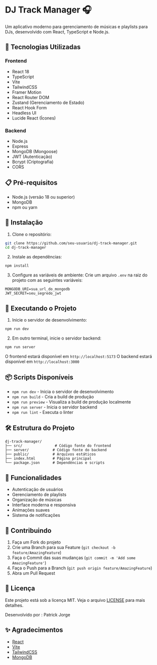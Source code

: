 # DJ Track Manager 🎧

Um aplicativo moderno para gerenciamento de músicas e playlists para DJs, desenvolvido com React, TypeScript e Node.js.

## 🚀 Tecnologias Utilizadas

### Frontend
- React 18
- TypeScript
- Vite
- TailwindCSS
- Framer Motion
- React Router DOM
- Zustand (Gerenciamento de Estado)
- React Hook Form
- Headless UI
- Lucide React (Ícones)

### Backend
- Node.js
- Express
- MongoDB (Mongoose)
- JWT (Autenticação)
- Bcrypt (Criptografia)
- CORS

## 📋 Pré-requisitos

- Node.js (versão 18 ou superior)
- MongoDB
- npm ou yarn

## 🔧 Instalação

1. Clone o repositório:
```bash
git clone https://github.com/seu-usuario/dj-track-manager.git
cd dj-track-manager
```

2. Instale as dependências:
```bash
npm install
```

3. Configure as variáveis de ambiente:
Crie um arquivo `.env` na raiz do projeto com as seguintes variáveis:
```env
MONGODB_URI=sua_url_do_mongodb
JWT_SECRET=seu_segredo_jwt
```

## 🚀 Executando o Projeto

1. Inicie o servidor de desenvolvimento:
```bash
npm run dev
```

2. Em outro terminal, inicie o servidor backend:
```bash
npm run server
```

O frontend estará disponível em `http://localhost:5173`
O backend estará disponível em `http://localhost:3000`

## 📦 Scripts Disponíveis

- `npm run dev` - Inicia o servidor de desenvolvimento
- `npm run build` - Cria a build de produção
- `npm run preview` - Visualiza a build de produção localmente
- `npm run server` - Inicia o servidor backend
- `npm run lint` - Executa o linter

## 🛠️ Estrutura do Projeto

```
dj-track-manager/
├── src/               # Código fonte do frontend
├── server/           # Código fonte do backend
├── public/           # Arquivos estáticos
├── index.html        # Página principal
└── package.json      # Dependências e scripts
```

## 🔐 Funcionalidades

- Autenticação de usuários
- Gerenciamento de playlists
- Organização de músicas
- Interface moderna e responsiva
- Animações suaves
- Sistema de notificações

## 🤝 Contribuindo

1. Faça um Fork do projeto
2. Crie uma Branch para sua Feature (`git checkout -b feature/AmazingFeature`)
3. Faça o Commit das suas mudanças (`git commit -m 'Add some AmazingFeature'`)
4. Faça o Push para a Branch (`git push origin feature/AmazingFeature`)
5. Abra um Pull Request

## 📝 Licença

Este projeto está sob a licença MIT. Veja o arquivo [LICENSE](LICENSE) para mais detalhes.

Desenvolvido por : Patrick Jorge

## ✨ Agradecimentos

- [React](https://reactjs.org/)
- [Vite](https://vitejs.dev/)
- [TailwindCSS](https://tailwindcss.com/)
- [MongoDB](https://www.mongodb.com/) 
